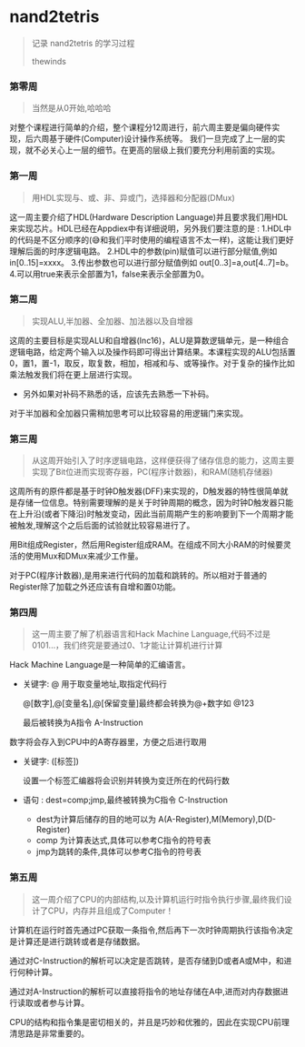 # nand2tetris
> 记录 nand2tetris 的学习过程
>
> thewinds 

### 第零周

> 当然是从0开始,哈哈哈

对整个课程进行简单的介绍，整个课程分12周进行，前六周主要是偏向硬件实现，后六周基于硬件(Computer)设计操作系统等。
我们一旦完成了上一层的实现，就不必关心上一层的细节。在更高的层级上我们要充分利用前面的实现。

### 第一周

> 用HDL实现与、或、非、异或门，选择器和分配器(DMux)

这一周主要介绍了HDL(Hardware Description Language)并且要求我们用HDL来实现芯片。HDL已经在Appdiex中有详细说明，另外我们要注意的是 :
1.HDL中的代码是不区分顺序的(😅和我们平时使用的编程语言不太一样)，这能让我们更好理解后面的时序逻辑电路。
2.HDL中的参数(pin)赋值可以进行部分赋值,例如 in[0..15]=xxxx。
3.传出参数也可以进行部分赋值例如 out[0..3]=a,out[4..7]=b。
4.可以用true来表示全部置为1，false来表示全部置为0。

### 第二周

> 实现ALU,半加器、全加器、加法器以及自增器

这周的主要目标是实现ALU和自增器(Inc16)，ALU是算数逻辑单元，是一种组合逻辑电路，给定两个输入以及操作码即可得出计算结果。本课程实现的ALU包括置0，置1，置-1，取反，取复数，相加，相减和与、或等操作。对于复杂的操作比如乘法触发我们将在更上层进行实现。

- 另外如果对补码不熟悉的话，应该先去熟悉一下补码。

对于半加器和全加器只需稍加思考可以比较容易的用逻辑门来实现。

### 第三周

> 从这周开始引入了时序逻辑电路，这样便获得了储存信息的能力，这周主要实现了Bit位进而实现寄存器，PC(程序计数器)，和RAM(随机存储器)

这周所有的原件都是基于时钟D触发器(DFF)来实现的，D触发器的特性很简单就是存储一位信息。特别需要理解的是关于时钟周期的概念，因为时钟D触发器只能在上升沿(或者下降沿)时触发变动，因此当前周期产生的影响要到下一个周期才能被触发,理解这个之后后面的试验就比较容易进行了。

用Bit组成Register，然后用Register组成RAM。在组成不同大小RAM的时候要灵活的使用Mux和DMux来减少工作量。

对于PC(程序计数器),是用来进行代码的加载和跳转的。所以相对于普通的Register除了加载之外还应该有自增和置0功能。

### 第四周

> 这一周主要了解了机器语言和Hack Machine Language,代码不过是0101...，我们终究是要通过0、1才能让计算机进行计算

Hack Machine Language是一种简单的汇编语言。

- 关键字: @ 用于取变量地址,取指定代码行

  @[数字],@[变量名],@[保留变量]最终都会转换为@+数字如 @123

  最后被转换为A指令 A-Instruction

数字将会存入到CPU中的A寄存器里，方便之后进行取用

- 关键字: ([标签])

  设置一个标签汇编器将会识别并转换为变迁所在的代码行数

- 语句    : dest=comp;jmp,最终被转换为C指令 C-Instruction

  - dest为计算后储存的目的地可以为 A(A-Register),M(Memory),D(D-Register)
  - comp 为计算表达式,具体可以参考C指令的符号表
  - jmp为跳转的条件,具体可以参考C指令的符号表

### 第五周

> 这一周介绍了CPU的内部结构,以及计算机运行时指令执行步骤,最终我们设计了CPU，内存并且组成了Computer！

计算机在运行时首先通过PC获取一条指令,然后再下一次时钟周期执行该指令决定是计算还是进行跳转或者是存储数据。

通过对C-Instruction的解析可以决定是否跳转，是否存储到D或者A或M中，和进行何种计算。

通过对A-Instruction的解析可以直接将指令的地址存储在A中,进而对内存数据进行读取或者参与计算。

CPU的结构和指令集是密切相关的，并且是巧妙和优雅的，因此在实现CPU前理清思路是非常重要的。

